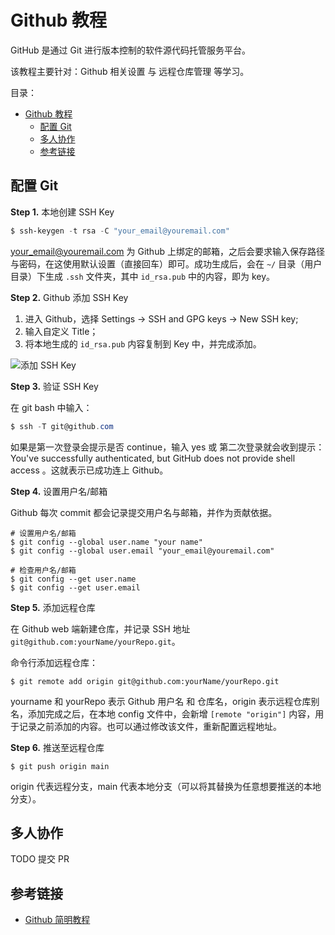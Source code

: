 # Github 教程

GitHub 是通过 Git 进行版本控制的软件源代码托管服务平台。

该教程主要针对：Github 相关设置 与 远程仓库管理 等学习。

目录：

- [Github 教程](#github-教程)
  - [配置 Git](#配置-git)
  - [多人协作](#多人协作)
  - [参考链接](#参考链接)

## 配置 Git

**Step 1.** 本地创建 SSH Key

```powershell
$ ssh-keygen -t rsa -C "your_email@youremail.com"
```

your_email@youremail.com 为 Github 上绑定的邮箱，之后会要求输入保存路径与密码，在这使用默认设置（直接回车）即可。成功生成后，会在 `~/` 目录（用户目录）下生成 `.ssh` 文件夹，其中 `id_rsa.pub` 中的内容，即为 key。

**Step 2.** Github 添加 SSH Key

1. 进入 Github，选择 Settings -> SSH and GPG keys -> New SSH key;
2. 输入自定义 Title；
3. 将本地生成的 `id_rsa.pub` 内容复制到 Key 中，并完成添加。

![添加 SSH Key](https://i.loli.net/2021/02/14/hYLWAZydQDnRoKt.png)

**Step 3.** 验证 SSH Key

在 git bash 中输入：

```powershell
$ ssh -T git@github.com
```

如果是第一次登录会提示是否 continue，输入 yes 或 第二次登录就会收到提示：You've successfully authenticated, but GitHub does not provide shell access 。这就表示已成功连上 Github。

**Step 4.** 设置用户名/邮箱

Github 每次 commit 都会记录提交用户名与邮箱，并作为贡献依据。

```git
# 设置用户名/邮箱
$ git config --global user.name "your name"
$ git config --global user.email "your_email@youremail.com"

# 检查用户名/邮箱
$ git config --get user.name
$ git config --get user.email
```

**Step 5.** 添加远程仓库

在 Github web 端新建仓库，并记录 SSH 地址 `git@github.com:yourName/yourRepo.git`。

命令行添加远程仓库：

```git
$ git remote add origin git@github.com:yourName/yourRepo.git
```

yourname 和 yourRepo 表示 Github 用户名 和 仓库名，origin 表示远程仓库别名，添加完成之后，在本地 config 文件中，会新增 `[remote "origin"]` 内容，用于记录之前添加的内容。也可以通过修改该文件，重新配置远程地址。

**Step 6.** 推送至远程仓库

```git
$ git push origin main
```

origin 代表远程分支，main 代表本地分支（可以将其替换为任意想要推送的本地分支）。

## 多人协作

TODO 提交 PR

## 参考链接

* [Github 简明教程](https://www.runoob.com/w3cnote/git-guide.html)
